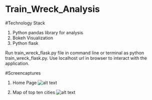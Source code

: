 # Train_Wreck_Analysis

#Technology Stack
1. Python pandas library for analysis
2. Bokeh Visualization
3. Python flask

Run train_wreck_flask.py file in command line or terminal as python train_wreck_flask.py.
Use localhost url in browser to interact with the application.

#Screencaptures
1. Home Page
![alt text]("https://github.com/MandarGade/Train_Wreck_Analysis/tree/master/static/images/screen-shots/home.png")

2. Map of top ten cities
![alt text]("https://github.com/MandarGade/Train_Wreck_Analysis/tree/master/static/images/screen-shots/map.png")
